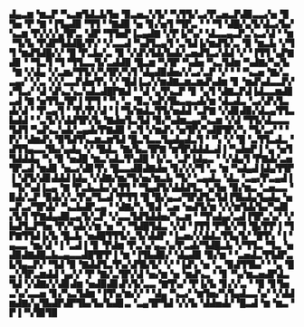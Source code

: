 ▟▄▃▆▝▆▃▛▝▚▃▆▜▟▃▙▜▅▝▉▃▅▃▚▜▞▝▚▜▜▞▃▞▛▃▅▃▛▟▉▃▃▞▅▝▉▜▅▝▛▝▇▝▐▜▄▟▉▝▜▜▝▝▇▟▉▝▅▝▊▞▅▜▝▜▛▃▝▝▝▜▝▟█▞▄▜▞▟▃▞▙▞▚▃▆▝▛▞▞▞▄▜▛▃▝▟▛▝▜▜▅▛▐▃▄▟▇▝▞▛▐▞▚▞▝▟▃▃▄▃▛▃▚▃▞▟▝▝▆▝▜▞▙▝▛▟▛▜▟▟█▞▛▞▝▞▃▃▟▝▚▟▜▃▄▜▝▃▜▟▐▞▆▟▜▞▃▝▉▝▆▃▙▝▞▜▜▝▆▟▜▟█▞▞▝█▝▛▃▙▞▃▝▉▝▞▟▚▜▟▞▙▟▞▃▅▟▜▃▞▟▟▝▞▝▐▜▜▝▄▛▇▟▊▝▝▜▃▜▝▜▝▜▜▃▃▜▞▃▟▟▉▝█▃▆▝▚▜▛▝▚▟▅▝▚▃▜▟▆▝▚▟▇▞▚▞▙▝▇▝▞▟▄▝▞▃▆▞▜▜▞▞▚▜▛▞▚▜▝▟▄▟▉▟▅▞▞▃▞▃▛▝▞▝▝▝▚▃▅▝▇▞▃▃▄▞▝▞▃▝▞▞▃▃▛▟▅▜▚▝▞▝█▟▐▃▞▞▆▟▇▃▆▃▆▟▚▟▆▝▊▝▆▟▚▟▃▃▛▞▞▜▃▞▝▟▝▟▚▃▚▃▚▟▃▟█▛▇▟▝▝▟▝▄▜▚▃▛▝▊▝▄▜▝▟▇▃▛▟▐▟▃▃▆▟▊▃▟▝▇▝▅▜▜▃▜▛▐▝▛▜▝▝▚▝▃▝▉▃▚▟▚▜▙▃▄▃▟▞▆▝▟▃▟▃▝▃▞▟▚▜▃▟▞▟▝▝▛▃▄▜▝▝▛▞▛▞▟▝▐▝▜▞▆▟▃▜▜▞▅▟▟▝▃▛▇▝▞▟▊▟▉▞▟▃▄▜▜▃▙▟▟▝▝▃▜▞▞▟▟▜▛▞▙▝▇▟▅▜▃▜▟▝▉▞▚▟▆▃▄▞▚▃▆▝▞▟▝▜▜▞▟▃▃▃▜▟▜▝▚▟▚▃▚▟▞▃▄▟▞▛▇▟▉▝▃▜▝▞▆▟▚▝▅▜▛▞▚▟█▜▛▞▚▝▜▞▃▞▝▝▛▞▝▟▆▟▚▝▉▜▟▜▚▃▆▃▆▜▟▝█▃▜▃▃▜▄▟▄▟▃▜▝▝▚▝▞▝█▝▃▜▜▃▟▃▝▟▜▜▄▃▃▜▙▞▄▟▄▝▞▝█▟▃▝▇▞▙▃▜▛▇▝▆▜▛▟▟▟▃▟▐▝▚▟▅▛▐▝▄▝▅▜▜▟▟▟▄▝▚▝▉▝▅▟█▝▆▃▚▟▃▜▚▟█▝▐▞▃▝▃▛▐▟▄▃▝▝▞▟▄▜▝▛▇▟▞▃▅▜▛▃▟▝▆▟▊▝▅▃▞▟▊▜▚▝█▃▃▟▉▟▇▟▅▝▊▞▞▞▜▝▃▝▆▝▚▟▄▟▐▟▄▜▜▛▐▝▟▜▞▟▊▟▟▟▐▟▄▝▞▟▇▞▆▞▜▞▅▞▆▃▙▝▜▞▝▃▄▟▃▝▟▃▝▃▄▞▛▃▄▟▐▝▜▞▚▟▐▃▄▝▇▝▛▃▙▃▙▞▄▜▜▝▝▜▄▟▜▞▟▟▟▜▃▝▄▜▅▝▉▞▆▃▝▃▅▃▃▝▉▟▞▃▛▝▉▟▞▞▃▜▚▞▜▃▟▝▛▜▜▝█▝█▞▄▃▞▜▛▟▜▃▜▟▐▜▙▟▄▜▄▟▄▝▅▃▛▃▞▜▛▟▞▝▚▃▙▟▛▃▄▝▝▟▇▞▚▝▉▟▝▃▅▝▅▟▜▞▆▝▞▞▆▜▟▞▙▞▚▟▊▞▙▜▝▛▇▟▄▟▉▃▄▜▞▃▛▝▞▃▃▜▟▜▟▟▅▞▚▃▆▝▝▜▚▟▄▞▃▟▐▜▛▃▚▞▝▞▙▟▜▃▛▜▅▝▛▞▚▟▞▞▆▝▅▝▚▝▜▟█▜▟▃▝▞▟▝▐▜▜▝▛▜▞▞▜▝█▞▛▛▐▝▜▛▇▜▜▟▐▞▙▝█▃▙▝▅▟█▜▜▜▞▃▜▞▟▟▛▝▐▃▅▞▞▟▟▃▜▜▄▜▞▝█▜▚▝▐▝▄▃▃▝▆▞▟▝▐▝▃▟▐▝▊▝▛▟▆▝▛▃▚▞▄▃▚▞▛▃▟▞▜▟█▃▙▝▞▜▜▃▝▜▃▝▅▟▉▟▇▟█▃▙▃▄▃▃▟█▜▛▛▐▝▆▝▐▜▙▟▉▞▝▟▄▟▉▝▉▞▆▝▝▃▅▟▃▜▜▟▛▃▙▜▄▃▛▞▝▜▟▝▉▝▇▟▟▜▃▜▚▞▟▜▙▜▞▝▞▝▐▟▚▝▅▝▃▝▉▟▜▜▙▞▝▝▄▝█▃▚▜▛▃▆▟▟▝▄▞▞▝▛▝▇▞▃▜▛▞▟▝▅▞▆▝▅▝▆▟▚▃▝▝▊▝▚▞▆▃▅▟▛▟▃▜▟▝▞▟▇▞▞▟▊▟▆▝▅▟▉▟▊▟▚▜▞▃▃▝▇▜▚▞▝▛▐▞▙▝▊▞▞▃▝▝▉▝▊▜▅▃▚▞▃▃▅▝▊▞▚▃▜▟▆▝▐▜▚▞▆▞▞▝▝▟▄▝▚▃▞▝▆▜▅▞▚▜▄▟▃▃▚▞▝▞▟▟▆▟▇▞▄▜▙▟▛▟▛▜▙▞▙▞▙▟▊▃▝▃▄▜▛▜▟▝▞▞▙▝▟▟▅▟▞▝█▃▟▝▆▝▆▃▝▛▐▝▚▜▉▜▉
